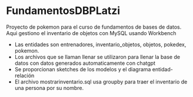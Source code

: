 # FundamentosDBPLatzi
Proyecto de pokemon para el curso de fundamentos de bases de datos. Aqui gestiono el inventario de objetos con MySQL usando Workbench
* Las entidades son entrenadores, inventario_objetos, objetos, pokedex, pokemon. 
* Los archivos que se llaman llenar se utilizaron para llenar la base de datos con datos generados automaticamente con chatgpt
* Se proporcionan sketches de los modelos y el diagrama entidad-relación
* El archivo mostrarinventario.sql usa groupby para traer el inventario de una persona por su nombre.
